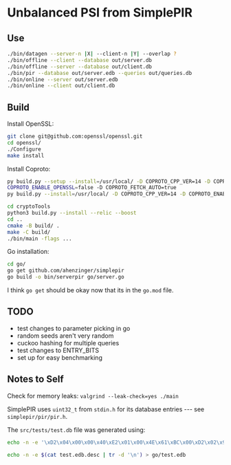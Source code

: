 # Unbalanced PSI from SimplePIR

## Use

```bash
./bin/datagen --server-n |X| --client-n |Y| --overlap ?
./bin/offline --client --database out/server.db
./bin/offline --server --database out/client.db
./bin/pir --database out/server.edb --queries out/queries.db
./bin/online --server out/server.edb
./bin/online --client out/client.db
```


## Build

Install OpenSSL:
```bash
git clone git@github.com:openssl/openssl.git
cd openssl/
./Configure
make install
```

Install Coproto:
```bash
py build.py --setup --install=/usr/local/ -D COPROTO_CPP_VER=14 -D COPROTO_ENABLE_BOOST=true -D
COPROTO_ENABLE_OPENSSL=false -D COPROTO_FETCH_AUTO=true
py build.py --install=/usr/local/ -D COPROTO_CPP_VER=14 -D COPROTO_ENABLE_BOOST=true -D COPROTO_ENABLE_OPENSSL=false -D COPROTO_FETCH_AUTO=true
```

```bash
cd cryptoTools
python3 build.py --install --relic --boost
cd ..
cmake -B build/ .
make -C build/
./bin/main -flags ...
```

Go installation:
```bash
cd go/
go get github.com/ahenzinger/simplepir
go build -o bin/serverpir go/server.go
```

I think `go get` should be okay now that its in the `go.mod` file.

## TODO
- test changes to parameter picking in go
- random seeds aren't very random
- cuckoo hashing for multiple queries
- test changes to ENTRY_BITS
- set up for easy benchmarking

## Notes to Self
Check for memory leaks: `valgrind --leak-check=yes ./main`

SimplePIR uses `uint32_t` from `stdin.h` for its database entries --- see `simplepir/pir/pir.h`.

The `src/tests/test.db` file was generated using:
```bash
echo -n -e '\xD2\x04\x00\x00\x40\xE2\x01\x00\x4E\x61\xBC\x00\xD2\x02\x96\x49' > src/tests/test.db
```
```bash
echo -n -e $(cat test.edb.desc | tr -d '\n') > go/test.edb
```
